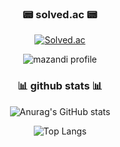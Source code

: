 
<!--
**hwkimv/hwkimv** is a ✨ _special_ ✨ repository because its `README.md` (this file) appears on your GitHub profile.

Here are some ideas to get you started:

- 🔭 I’m currently working on ...
- 🌱 I’m currently learning ...
- 👯 I’m looking to collaborate on ...
- 🤔 I’m looking for help with ...
- 💬 Ask me about ...
- 📫 How to reach me: ...
- 😄 Pronouns: ...
- ⚡ Fun fact: ...
-->

<div align=center>
<h3> 📟 solved.ac 📟 </h3>

[![Solved.ac](http://mazassumnida.wtf/api/v2/generate_badge?boj=hwkimv)](https://solved.ac/hwkimv)

![mazandi profile](http://mazandi.herokuapp.com/api?handle=hwkimv&theme=dark)
</div>

<div align=center>
<h3> 📊 github stats 📊 </h3>

![Anurag's GitHub stats](https://github-readme-stats.vercel.app/api?username=hwkimv&show_icons=true&theme=one_dark_pro)

![Top Langs](https://github-readme-stats.vercel.app/api/top-langs/?username=hwkimv&layout=compact&theme=one_dark_pro)
</div>
